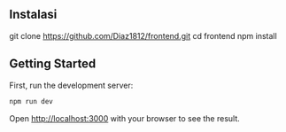 ## Instalasi
git clone https://github.com/Diaz1812/frontend.git
cd frontend
npm install

## Getting Started

First, run the development server:

```bash
npm run dev
```

Open [http://localhost:3000](http://localhost:3000) with your browser to see the result.

